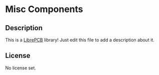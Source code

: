 # Misc Components

## Description

This is a [LibrePCB](https://librepcb.org) library!
Just edit this file to add a description about it.

## License

No license set.
